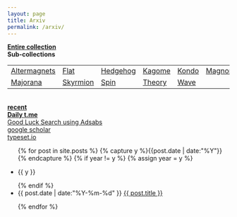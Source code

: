 ```yaml
---
layout: page
title: Arxiv
permalink: /arxiv/
---
```

 
  <a href="../../entire-collection"><b>   Entire collection  </b></a>
  <br>
  <b>  Sub-collections </b>
  <br>

  <table>
    <tr>
        <td><a href="../arxiv/altermagnet">Altermagnets</a></td>
        <td><a href="../arxiv/flat">Flat</a></td>
        <td><a href="../arxiv/hedgehog">Hedgehog</a></td>
        <td><a href="../arxiv/kagome">Kagome</a></td>
        <td><a href="../arxiv/kondo">Kondo</a></td>
        <td><a href="../arxiv/magnon">Magnon</a></td>
    </tr>
    <tr>
        <td><a href="../arxiv/majorana">Majorana</a></td>
        <td><a href="../arxiv/skyrmion">Skyrmion</a></td>
        <td><a href="../arxiv/spin">Spin</a></td>
        <td><a href="../arxiv/theory">Theory</a></td>
        <td><a href="../arxiv/wave">Wave</a></td>
        <td></td>
    </tr>
</table>
  <br>
  <a href="../arxiv/recent"><b>   recent </b></a>
  <br>
  <a href="https://jinhong-park.github.io/t_me"><b> Daily t.me </b></a>
  <br>
  <a href="#" onclick="window.open('https://ui.adsabs.harvard.edu', '_blank', 'width=1000,height=600');"> Good Luck Search using Adsabs </a>
  <br>
  <a href="#" onclick="window.open('https://scholar.google.com', '_blank', 'width=1000,height=600');"> google scholar </a>
  <br>
  <a href="#" onclick="window.open('https://typeset.io', '_blank', 'width=1000,height=600');"> typeset.io </a>

   

   
<ul class="listing">
{% for post in site.posts %}
  {% capture y %}{{post.date | date:"%Y"}}{% endcapture %}
  {% if year != y %}
    {% assign year = y %}
    <li class="listing-seperator"><p>{{ y }}</p></li>
  {% endif %}
  <li class="listing-item">
 <time datetime="{{ post.date | date:"%Y-%m-%d" }}">{{ post.date | date:"%Y-%m-%d" }}</time> 
    <a href="{{ post.url }}" title="{{ post.title }}">{{ post.title }}</a>
  </li>

{% endfor %}
</ul>
